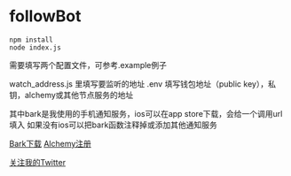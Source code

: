 # followBot

```shell
npm install
node index.js
```
需要填写两个配置文件，可参考.example例子

watch_address.js 里填写要监听的地址
.env 填写钱包地址（public key），私钥，alchemy或其他节点服务的地址

其中bark是我使用的手机通知服务，ios可以在app store下载，会给一个调用url填入
如果没有ios可以把bark函数注释掉或添加其他通知服务


[Bark下载](https://apps.apple.com/cn/app/bark-customed-notifications/id1403753865)
[Alchemy注册](https://alchemy.com/?r=Dc3ODc5OTkwMDY2N)

[关注我的Twitter](https://twitter.com/magic_talent)